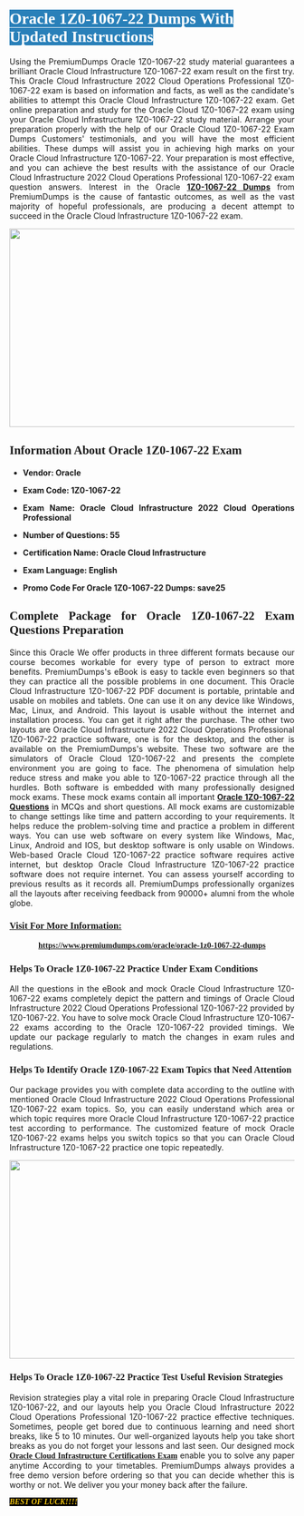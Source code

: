 <h1><span style="color:#ffffff;"><span style="font-family:Georgia,serif;"><strong><span style="background-color:#2980b9;">Oracle 1Z0-1067-22 Dumps With Updated Instructions</span></strong></span></span></h1>

<p style="text-align: justify;">Using the PremiumDumps Oracle 1Z0-1067-22 study material guarantees a brilliant Oracle Cloud Infrastructure 1Z0-1067-22 exam result on the first try. This Oracle Cloud Infrastructure 2022 Cloud Operations Professional 1Z0-1067-22 exam is based on information and facts, as well as the candidate's abilities to attempt this Oracle Cloud Infrastructure 1Z0-1067-22 exam. Get online preparation and study for the Oracle Cloud 1Z0-1067-22 exam using your Oracle Cloud Infrastructure 1Z0-1067-22 study material. Arrange your preparation properly with the help of our Oracle Cloud 1Z0-1067-22 Exam Dumps Customers' testimonials, and you will have the most efficient abilities. These dumps will assist you in achieving high marks on your Oracle Cloud Infrastructure 1Z0-1067-22. Your preparation is most effective, and you can achieve the best results with the assistance of our Oracle Cloud Infrastructure 2022 Cloud Operations Professional 1Z0-1067-22 exam question answers. Interest in the Oracle <a href="https://www.premiumdumps.com/oracle/oracle-1z0-1067-22-dumps"><strong>1Z0-1067-22 </strong><b>Dumps</b></a> from PremiumDumps is the cause of fantastic outcomes, as well as the vast majority of hopeful professionals, are producing a decent attempt to succeed in the Oracle Cloud Infrastructure 1Z0-1067-22 exam.</p>

<p style="text-align: center;"><a href="https://www.premiumdumps.com/oracle/oracle-1z0-1067-22-dumps"><img alt="" src="https://i.imgur.com/P39uA2n.jpeg" style="width: 700px; height: 350px;" /></a></p>

<h2 style="text-align: justify;"><span style="font-family:Georgia,serif;"><strong>Information About Oracle 1Z0-1067-22 Exam</strong></span></h2>

<ul>
	<li>
	<p style="text-align: justify;"><b>Vendor: Oracle</b></p>
	</li>
	<li>
	<p style="text-align: justify;"><b>Exam Code: 1Z0-1067-22</b></p>
	</li>
	<li>
	<p style="text-align: justify;"><b>Exam Name: Oracle Cloud Infrastructure 2022 Cloud Operations Professional</b></p>
	</li>
	<li>
	<p style="text-align: justify;"><b>Number of Questions: 55</b></p>
	</li>
	<li>
	<p style="text-align: justify;"><b>Certification Name: Oracle Cloud Infrastructure</b></p>
	</li>
	<li>
	<p style="text-align: justify;"><b>Exam Language: English</b></p>
	</li>
	<li>
	<p style="text-align: justify;"><b>Promo Code For Oracle 1Z0-1067-22 Dumps: save25</b></p>
	</li>
</ul>

<h2 style="text-align: justify;"><span style="font-family:Georgia,serif;"><strong>Complete Package for Oracle 1Z0-1067-22 Exam Questions Preparation</strong></span></h2>

<p style="text-align: justify;">Since this Oracle We offer products in three different formats because our course becomes workable for every type of person to extract more benefits. PremiumDumps's eBook is easy to tackle even beginners so that they can practice all the possible problems in one document. This Oracle Cloud Infrastructure 1Z0-1067-22 PDF document is portable, printable and usable on mobiles and tablets. One can use it on any device like Windows, Mac, Linux, and Android. This layout is usable without the internet and installation process. You can get it right after the purchase. The other two layouts are Oracle Cloud Infrastructure 2022 Cloud Operations Professional 1Z0-1067-22 practice software, one is for the desktop, and the other is available on the PremiumDumps's website. These two software are the simulators of Oracle Cloud 1Z0-1067-22 and presents the complete environment you are going to face. The phenomena of simulation help reduce stress and make you able to 1Z0-1067-22 practice through all the hurdles. Both software is embedded with many professionally designed mock exams. These mock exams contain all important <strong><a href="https://www.premiumdumps.com/oracle/oracle-1z0-1067-22-dumps">Oracle 1Z0-1067-22 Questions</a></strong> in MCQs and short questions. All mock exams are customizable to change settings like time and pattern according to your requirements. It helps reduce the problem-solving time and practice a problem in different ways. You can use web software on every system like Windows, Mac, Linux, Android and IOS, but desktop software is only usable on Windows. Web-based Oracle Cloud 1Z0-1067-22 practice software requires active internet, but desktop Oracle Cloud Infrastructure 1Z0-1067-22 practice software does not require internet. You can assess yourself according to previous results as it records all. PremiumDumps professionally organizes all the layouts after receiving feedback from 90000+ alumni from the whole globe.</p>

<h3><span style="font-family:Georgia,serif;"><strong><u>Visit For More Information:</u></strong></span></h3>

<p style="text-align: center;"><span style="font-size:14px;"><span style="font-family:Georgia,serif;"><strong><a href="https://www.premiumdumps.com/oracle/oracle-1z0-1067-22-dumps">https://www.premiumdumps.com/oracle/oracle-1z0-1067-22-dumps</a></strong></span></span></p>

<h3 style="text-align: justify;"><span style="font-family:Georgia,serif;"><strong><strong><strong>Helps To Oracle 1Z0-1067-22 Practice Under Exam Conditions</strong></strong></strong></span></h3>

<p style="text-align: justify;">All the questions in the eBook and mock Oracle Cloud Infrastructure 1Z0-1067-22 exams completely depict the pattern and timings of Oracle Cloud Infrastructure 2022 Cloud Operations Professional 1Z0-1067-22 provided by 1Z0-1067-22. You have to solve mock Oracle Cloud Infrastructure 1Z0-1067-22 exams according to the Oracle 1Z0-1067-22 provided timings. We update our package regularly to match the changes in exam rules and regulations.</p>

<h3 style="text-align: justify;"><span style="font-family:Georgia,serif;"><strong><strong><strong>Helps To Identify Oracle 1Z0-1067-22 Exam Topics that Need Attention</strong></strong></strong></span></h3>

<p style="text-align: justify;">Our package provides you with complete data according to the outline with mentioned Oracle Cloud Infrastructure 2022 Cloud Operations Professional 1Z0-1067-22 exam topics. So, you can easily understand which area or which topic requires more Oracle Cloud Infrastructure 1Z0-1067-22 practice test according to performance. The customized feature of mock Oracle 1Z0-1067-22 exams helps you switch topics so that you can Oracle Cloud Infrastructure 1Z0-1067-22 practice one topic repeatedly.</p>

<p style="text-align: center;"><strong><a href="https://www.premiumdumps.com/oracle/oracle-1z0-1067-22-dumps"><img alt="" src="https://i.imgur.com/2KPb8yb.jpeg" style="width: 700px; height: 350px;" /></a></strong></p>

<h3 style="text-align: justify;"><span style="font-family:Georgia,serif;"><strong><strong><strong>Helps To Oracle 1Z0-1067-22 Practice Test Useful Revision Strategies</strong></strong></strong></span></h3>

<p style="text-align: justify;">Revision strategies play a vital role in preparing Oracle Cloud Infrastructure 1Z0-1067-22, and our layouts help you Oracle Cloud Infrastructure 2022 Cloud Operations Professional 1Z0-1067-22 practice effective techniques. Sometimes, people get bored due to continuous learning and need short breaks, like 5 to 10 minutes. Our well-organized layouts help you take short breaks as you do not forget your lessons and last seen. Our designed mock <span style="font-family:Georgia,serif;"><strong><a href="http://https://www.premiumdumps.com/oracle/oracle-cloud-dumps">Oracle Cloud Infrastructure Certifications Exam</a></strong></span> enable you to solve any paper anytime According to your timetables. PremiumDumps always provides a free demo version before ordering so that you can decide whether this is worthy or not. We deliver you your money back after the failure.</p>

<p style="text-align: justify;"><span style="color:#f1c40f;"><strong><span style="font-family:Georgia,serif;"><span style="font-size:14px;"><em><strong><span style="background-color:#000000;">BEST OF LUCK!!!!</span></strong></em></span></span></strong></span></p>
